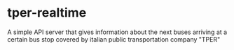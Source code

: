 ﻿# tper-realtime
A simple API server that gives information about the next buses arriving at a certain bus stop covered by italian public transportation company "TPER"
